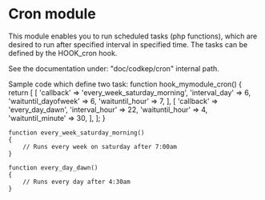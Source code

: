 # Cron module

This module enables you to run scheduled tasks (php functions), which are desired to run after specified interval
in specified time. The tasks can be defined by the HOOK_cron hook.

See the documentation under: "doc/codkep/cron" internal path.

Sample code which define two task:
    function hook_mymodule_cron()
    {
        return
        [
            [
                'callback' => 'every_week_saturday_morning',
                'interval_day' => 6,
                'waituntil_dayofweek' => 6,
                'waituntil_hour' => 7,
            ],
            [
                'callback' => 'every_day_dawn',
                'interval_hour' => 22,
                'waituntil_hour' => 4,
                'waituntil_minute' => 30,
            ],
        ];
    }

    function every_week_saturday_morning()
    {
        // Runs every week on saturday after 7:00am
    }

    function every_day_dawn()
    {
        // Runs every day after 4:30am
    }


